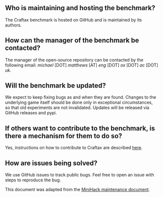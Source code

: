 ## Who is maintaining and hosting the benchmark?

The Craftax benchmark is hosted on GitHub and is maintained by its authors.

## How can the manager of the benchmark be contacted?

The manager of the open-source repository can be contacted by the following email: _michael_ [DOT] _matthews_ [AT] _eng_ [DOT] _ox_ [DOT] _ac_ [DOT] _uk_.

## Will the benchmark be updated?

We expect to keep fixing bugs as and when they are found.
Changes to the underlying game itself should be done only in exceptional circumstances, so that old experiments are not invalidated.
Updates will be released via GitHub releases and pypi.

## If others want to contribute to the benchmark, is there a mechanism for them to do so?

Yes, instructions on how to contribute to Craftax are described [here](./CONTRIBUTING.md).

## How are issues being solved?

We use GitHub issues to track public bugs. Feel free to open an issue with steps to reproduce the bug.

This document was adapted from the [MiniHack maintenance document](https://github.com/facebookresearch/minihack/blob/main/MAINTENANCE.md).